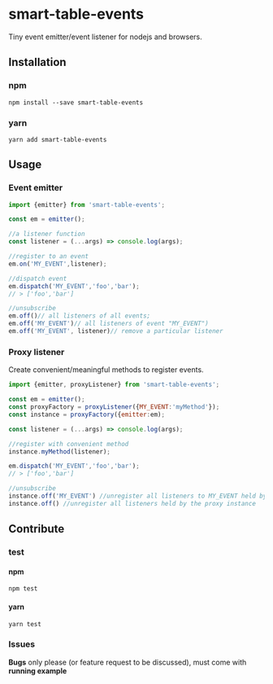 # smart-table-events

Tiny event emitter/event listener for nodejs and browsers. 

## Installation

### npm

``npm install --save smart-table-events``

### yarn

``yarn add smart-table-events``

## Usage

### Event emitter

```Javascript
import {emitter} from 'smart-table-events';

const em = emitter();

//a listener function 
const listener = (...args) => console.log(args);

//register to an event
em.on('MY_EVENT',listener);

//dispatch event
em.dispatch('MY_EVENT','foo','bar');
// > ['foo','bar']

//unsubscribe
em.off()// all listeners of all events;
em.off('MY_EVENT')// all listeners of event "MY_EVENT")
em.off('MY_EVENT', listener)// remove a particular listener
```
### Proxy listener

Create convenient/meaningful methods to register events.

```Javascript
import {emitter, proxyListener} from 'smart-table-events';

const em = emitter();
const proxyFactory = proxyListener({MY_EVENT:'myMethod'});
const instance = proxyFactory({emitter:em);

const listener = (...args) => console.log(args);

//register with convenient method
instance.myMethod(listener);

em.dispatch('MY_EVENT','foo','bar');
// > ['foo','bar']

//unsubscribe
instance.off('MY_EVENT') //unregister all listeners to MY_EVENT held by the proxy instance
instance.off() //unregister all listeners held by the proxy instance
```

## Contribute

### test

#### npm

``npm test``

#### yarn

``yarn test``

### Issues

**Bugs** only please (or feature request to be discussed), must come with **running example**